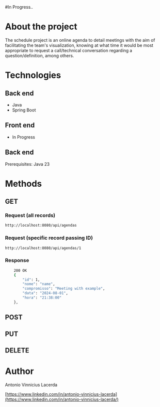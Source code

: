 #In Progress..
#

# About the project
The schedule project is an online agenda to detail meetings with the aim of facilitating the team's visualization, knowing at what time it would be most appropriate to request a call/technical conversation regarding a question/definition, among others.


# Technologies
## Back end
- Java
- Spring Boot

## Front end
- In Progress

## Back end
Prerequisites: Java 23


# Methods
## GET
### Request (all records)
```bash
http://localhost:8080/api/agendas
```
### Request (specific record passing ID)
```bash
http://localhost:8080/api/agendas/1
```

### Response
```bash
    200 OK
    {
        "id": 1,
        "nome": "name",
        "compromisso": "Meeting with example",
        "data": "2024-08-01",
        "hora": "21:38:00"
    },
```



## POST

## PUT

## DELETE


# Author

Antonio Vinnicius Lacerda

[https://www.linkedin.com/in/antonio-vinnicius-lacerda](https://www.linkedin.com/in/antonio-vinnicius-lacerda/)
